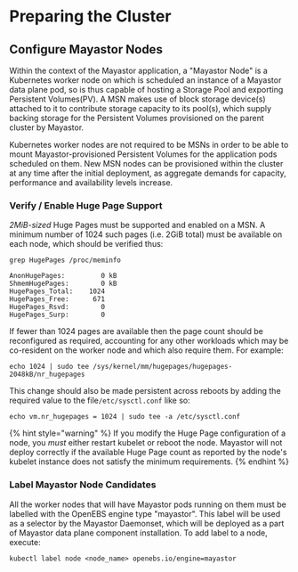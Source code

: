 # Preparing the Cluster

## Configure Mayastor Nodes

Within the context of the Mayastor application, a "Mayastor Node" is a Kubernetes worker node on which is scheduled an instance of a Mayastor data plane pod, so is thus capable of hosting a Storage Pool and exporting Persistent Volumes\(PV\).  A MSN makes use of block storage device\(s\) attached to it to contribute storage capacity to its pool\(s\), which supply backing storage for the Persistent Volumes provisioned on the parent cluster by Mayastor.

Kubernetes worker nodes are not required to be MSNs in order to be able to mount Mayastor-provisioned Persistent Volumes for the application pods scheduled on them.  New MSN nodes can be provisioned within the cluster at any time after the initial deployment, as aggregate demands for capacity, performance and availability levels increase.

### Verify / Enable Huge Page Support

_2MiB-sized_  Huge Pages must be supported and enabled on a MSN.  A minimum number of 1024 such pages \(i.e. 2GiB total\) must be available on each node, which should be verified thus:

```text
grep HugePages /proc/meminfo

AnonHugePages:         0 kB
ShmemHugePages:        0 kB
HugePages_Total:    1024
HugePages_Free:      671
HugePages_Rsvd:        0
HugePages_Surp:        0

```

If fewer than 1024 pages are available then the page count should be reconfigured as required, accounting for any other workloads which may be co-resident on the worker node and which also require them.  For example:

```text
echo 1024 | sudo tee /sys/kernel/mm/hugepages/hugepages-2048kB/nr_hugepages
```

This change should also be made persistent across reboots by adding the required value to the file`/etc/sysctl.conf` like so:

```text
echo vm.nr_hugepages = 1024 | sudo tee -a /etc/sysctl.conf
```

{% hint style="warning" %}
If you modify the Huge Page configuration of a node, you _must_ either restart kubelet or reboot the node.  Mayastor will not deploy correctly if the available Huge Page count as reported by the node's kubelet instance does not satisfy the minimum requirements.
{% endhint %}

### Label Mayastor Node Candidates

All the worker nodes that will have Mayastor pods running on them must be labelled with the OpenEBS engine type "mayastor".  This label will be used as a selector by the Mayastor Daemonset, which will be deployed as a part of Mayastor data plane component installation. To add label to a node, execute:

```text
kubectl label node <node_name> openebs.io/engine=mayastor
```



